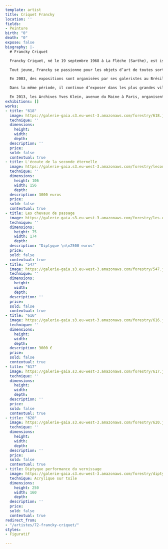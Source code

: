 ```yaml
---
template: artist
title: Criquet Francky
location: ''
fields:
- Peinture
birth: "0"
death: "0"
expose: false
biography: |-
  # Francky Criquet

  Francky Criquet, né le 19 septembre 1968 à La Flèche (Sarthe), est issu d’une longue lignée de ferrailleurs-brocanteurs. Son père est natif de Fort de France, et sa mère, née à Orbec (Calvados), est normande.

  Tout jeune, Francky se passionne pour les objets d’art de toutes sortes qu’il voit passer autour de lui et notamment pour les dessins et les peintures. Cette expérience le marque pour toujours et fait naître en lui le désir de dessiner, de peindre et de modeler pour son pur plaisir avec un grand talent précoce.

  En 2003, des expositions sont organisées par ses galeristes au Brésil, à l’Ambassade de France à Sao Paulo; aux Pays Bas à Megen ainsi qu’en Italie. L’année suivante, ses œuvres sont montrées à New York et à Miami. De 2005 à 2008, il expose régulièrement en Chine. Sa galerie, Sangshan Art, organise de nombreuses expositions à Shanghaï, à Pékin et à HangZhou.

  Dans la même période, il continue d’exposer dans les plus grandes villes de France : Paris, Marseille, Lyon ou La Rochelle. En 2010, il entame une collaboration avec une nouvelle galerie italienne qui lui organise plusieurs expositions en Italie, à Rome, à Montefalco et à Brescia.

  En 2013, les Archives Yves Klein, avenue du Maine à Paris, organisent une exposition de ses peintures et céramiques. L’année suivante, Francky Criquet se consacre pleinement à son art en atelier, réalisant sculptures et peintures, qui se concrétisent par une exposition de ses œuvres à Lyon (« La Galerie »).
exhibitions: []
works:
- title: "618"
  image: https://galerie-gaia.s3.eu-west-3.amazonaws.com/forestry/618.jpg
  technique: ''
  dimensions:
    height: 
    width: 
    depth: 
  description: ''
  price: 
  sold: false
  contextual: true
- title: L'écoute de la seconde éternelle
  image: https://galerie-gaia.s3.eu-west-3.amazonaws.com/forestry/lecoute-de-la-seconde-eternelle.jpg
  technique: ''
  dimensions:
    height: 106
    width: 156
    depth: 
  description: 3000 euros
  price: 
  sold: false
  contextual: true
- title: Les chevaux de passage
  image: https://galerie-gaia.s3.eu-west-3.amazonaws.com/forestry/les-chevaux-de-passage.jpg
  technique: ''
  dimensions:
    height: 75
    width: 174
    depth: 
  description: "Diptyque \n\n2500 euros"
  price: 
  sold: false
  contextual: true
- title: "547"
  image: https://galerie-gaia.s3.eu-west-3.amazonaws.com/forestry/547.jpg
  technique: ''
  dimensions:
    height: 
    width: 
    depth: 
  description: ''
  price: 
  sold: false
  contextual: true
- title: "616"
  image: https://galerie-gaia.s3.eu-west-3.amazonaws.com/forestry/616.jpg
  technique: ''
  dimensions:
    height: 
    width: 
    depth: 
  description: 3000 €
  price: 
  sold: false
  contextual: true
- title: "617"
  image: https://galerie-gaia.s3.eu-west-3.amazonaws.com/forestry/617.jpg
  technique: ''
  dimensions:
    height: 
    width: 
    depth: 
  description: ''
  price: 
  sold: false
  contextual: true
- title: "620"
  image: https://galerie-gaia.s3.eu-west-3.amazonaws.com/forestry/620.jpg
  technique: ''
  dimensions:
    height: 
    width: 
    depth: 
  description: ''
  price: 
  sold: false
  contextual: true
- title: Diptyque performance du vernissage
  image: https://galerie-gaia.s3.eu-west-3.amazonaws.com/forestry/diptyque-performance-du-vernissage.jpg
  technique: Acrylique sur toile
  dimensions:
    height: 250
    width: 160
    depth: 
  description: ''
  price: 
  sold: false
  contextual: true
redirect_from:
- "/artistes/72-francky-criquet/"
styles:
- Figuratif

---
```

